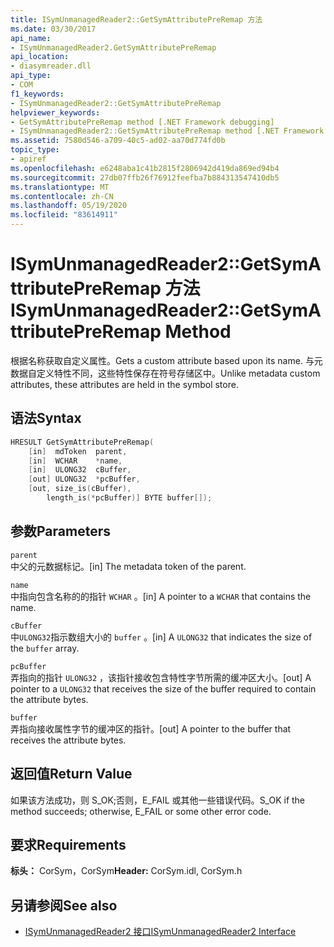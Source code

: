 ```yaml
---
title: ISymUnmanagedReader2::GetSymAttributePreRemap 方法
ms.date: 03/30/2017
api_name:
- ISymUnmanagedReader2.GetSymAttributePreRemap
api_location:
- diasymreader.dll
api_type:
- COM
f1_keywords:
- ISymUnmanagedReader2::GetSymAttributePreRemap
helpviewer_keywords:
- GetSymAttributePreRemap method [.NET Framework debugging]
- ISymUnmanagedReader2::GetSymAttributePreRemap method [.NET Framework debugging]
ms.assetid: 7580d546-a709-40c5-ad02-aa70d774fd0b
topic_type:
- apiref
ms.openlocfilehash: e6248aba1c41b2815f2806942d419da869ed94b4
ms.sourcegitcommit: 27db07ffb26f76912feefba7b884313547410db5
ms.translationtype: MT
ms.contentlocale: zh-CN
ms.lasthandoff: 05/19/2020
ms.locfileid: "83614911"
---
```

# <a name="isymunmanagedreader2getsymattributepreremap-method"></a><span data-ttu-id="bca94-102">ISymUnmanagedReader2::GetSymAttributePreRemap 方法</span><span class="sxs-lookup"><span data-stu-id="bca94-102">ISymUnmanagedReader2::GetSymAttributePreRemap Method</span></span>
<span data-ttu-id="bca94-103">根据名称获取自定义属性。</span><span class="sxs-lookup"><span data-stu-id="bca94-103">Gets a custom attribute based upon its name.</span></span> <span data-ttu-id="bca94-104">与元数据自定义特性不同，这些特性保存在符号存储区中。</span><span class="sxs-lookup"><span data-stu-id="bca94-104">Unlike metadata custom attributes, these attributes are held in the symbol store.</span></span>  
  
## <a name="syntax"></a><span data-ttu-id="bca94-105">语法</span><span class="sxs-lookup"><span data-stu-id="bca94-105">Syntax</span></span>  
  
```cpp  
HRESULT GetSymAttributePreRemap(  
    [in]  mdToken  parent,  
    [in]  WCHAR    *name,  
    [in]  ULONG32  cBuffer,  
    [out] ULONG32  *pcBuffer,  
    [out, size_is(cBuffer),  
        length_is(*pcBuffer)] BYTE buffer[]);  
```  
  
## <a name="parameters"></a><span data-ttu-id="bca94-106">参数</span><span class="sxs-lookup"><span data-stu-id="bca94-106">Parameters</span></span>  
 `parent`  
 <span data-ttu-id="bca94-107">中父的元数据标记。</span><span class="sxs-lookup"><span data-stu-id="bca94-107">[in] The metadata token of the parent.</span></span>  
  
 `name`  
 <span data-ttu-id="bca94-108">中指向包含名称的的指针 `WCHAR` 。</span><span class="sxs-lookup"><span data-stu-id="bca94-108">[in] A pointer to a `WCHAR` that contains the name.</span></span>  
  
 `cBuffer`  
 <span data-ttu-id="bca94-109">中`ULONG32`指示数组大小的 `buffer` 。</span><span class="sxs-lookup"><span data-stu-id="bca94-109">[in] A `ULONG32` that indicates the size of the `buffer` array.</span></span>  
  
 `pcBuffer`  
 <span data-ttu-id="bca94-110">弄指向的指针 `ULONG32` ，该指针接收包含特性字节所需的缓冲区大小。</span><span class="sxs-lookup"><span data-stu-id="bca94-110">[out] A pointer to a `ULONG32` that receives the size of the buffer required to contain the attribute bytes.</span></span>  
  
 `buffer`  
 <span data-ttu-id="bca94-111">弄指向接收属性字节的缓冲区的指针。</span><span class="sxs-lookup"><span data-stu-id="bca94-111">[out] A pointer to the buffer that receives the attribute bytes.</span></span>  
  
## <a name="return-value"></a><span data-ttu-id="bca94-112">返回值</span><span class="sxs-lookup"><span data-stu-id="bca94-112">Return Value</span></span>  
 <span data-ttu-id="bca94-113">如果该方法成功，则 S_OK;否则，E_FAIL 或其他一些错误代码。</span><span class="sxs-lookup"><span data-stu-id="bca94-113">S_OK if the method succeeds; otherwise, E_FAIL or some other error code.</span></span>  
  
## <a name="requirements"></a><span data-ttu-id="bca94-114">要求</span><span class="sxs-lookup"><span data-stu-id="bca94-114">Requirements</span></span>  
 <span data-ttu-id="bca94-115">**标头：** CorSym，CorSym</span><span class="sxs-lookup"><span data-stu-id="bca94-115">**Header:** CorSym.idl, CorSym.h</span></span>  
  
## <a name="see-also"></a><span data-ttu-id="bca94-116">另请参阅</span><span class="sxs-lookup"><span data-stu-id="bca94-116">See also</span></span>

- [<span data-ttu-id="bca94-117">ISymUnmanagedReader2 接口</span><span class="sxs-lookup"><span data-stu-id="bca94-117">ISymUnmanagedReader2 Interface</span></span>](isymunmanagedreader2-interface.md)
